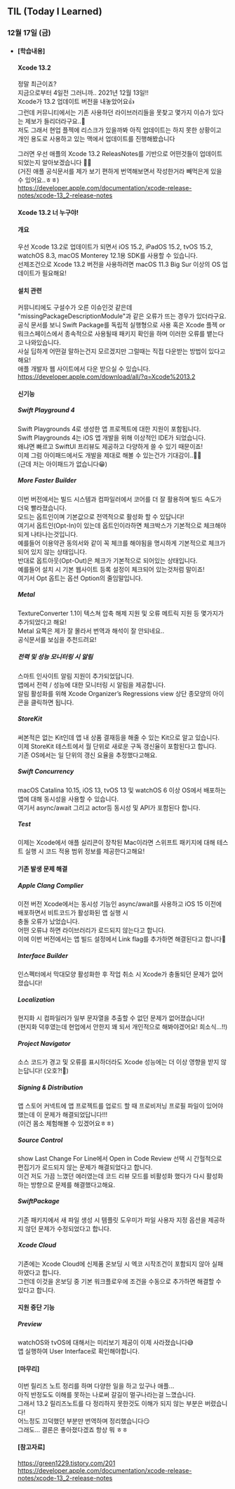 ## TIL (Today I Learned)

### 12월 17일 (금)   

- #### [학습내용]
  
  #### Xcode 13.2          

  정말 최근이죠?   
  지금으로부터 4일전 그러니까.. 2021년 12월 13일!!   
  Xcode가 13.2 업데이트 버전을 내놓았어요👍   
  그런데 커뮤니티에서는 기존 사용하던 라이브러리들을 못찾고 몇가지 이슈가 있다는 제보가 들리더라구요..🥲   
  저도 그래서 현업 플젝에 리스크가 있을까봐 아직 업데이트는 하지 못한 상황이고   
  개인 용도로 사용하고 있는 맥에서 업데이트를 진행해봤습니다   

  그러면 우선 애플의 Xcode 13.2 ReleasNotes를 기반으로 어떤것들이 업데이트 되었는지 알아보겠습니다   🙋🏻   
  (거진 애플 공식문서를 제가 보기 편하게 번역해보면서 작성한거라 빼먹은게 있을 수 있어요..ㅎㅎ)   
  https://developer.apple.com/documentation/xcode-release-notes/xcode-13_2-release-notes   

  #### Xcode 13.2 너 누구야!   

  #### 개요   

  우선 Xcode 13.2로 업데이트가 되면서 iOS 15.2, iPadOS 15.2, tvOS 15.2, watchOS 8.3, macOS Monterey 12.1용 SDK를 사용할 수 있습니다.   
  선제조건으로 Xcode 13.2 버전을 사용하려면 macOS 11.3 Big Sur 이상의 OS 업데이트가 필요해요!   

  #### 설치 관련   

  커뮤니티에도 구설수가 오른 이슈인것 같은데 "missingPackageDescriptionModule"과 같은 오류가 뜨는 경우가 있더라구요.   
  공식 문서를 보니 Swift Package를 독립적 실행형으로 사용 혹은 Xcode 플젝 or 워크스페이스에서 종속적으로 사용될때 패키지 확인을 하며 이러한 오류를 뱉는다고 나와있습니다.   
  사실 딥하게 어떤걸 말하는건지 모르겠지만 그럴때는 직접 다운받는 방법이 있다고해요!   
  애플 개발자 웹 사이트에서 다운 받으실 수 있습니다.   
  https://developer.apple.com/download/all/?q=Xcode%2013.2    

  #### 신기능   

  ##### Swift Playground 4   
  Swift Playgrounds 4로 생성한 앱 프로젝트에 대한 지원이 포함됩니다.   
  Swift Playgrounds 4는 iOS 앱 개발을 위해 이상적인 IDE가 되었습니다.   
  왜냐면 빠르고 SwiftUI 프리뷰도 제공하고 다양하게 쓸 수 있기 때문이죠!   
  이제 그럼 아이패드에서도 개발을 제대로 해볼 수 있는건가 기대감이..🙏🏻  
  (근데 저는 아이패드가 없습니다😁)   

  ##### More Faster Builder   
  이번 버전에서는 빌드 시스템과 컴파일러에서 코어를 더 잘 활용하며 빌드 속도가 더욱 빨라졌습니다.   
  모드는 옵트인이며 기본값으로 전역적으로 활성화 할 수 있답니다!   
  여기서 옵트인(Opt-In)이 있는데 옵트인이라하면 체크박스가 기본적으로 체크해야되게 나타나는것입니다.   
  예를들어 이용약관 동의서와 같이 꼭 체크를 해야됨을 명시하게 기본적으로 체크가 되어 있지 않는 상태입니다.   
  반대로 옵트아웃(Opt-Out)은 체크가 기본적으로 되어있는 상태입니다.   
  예를들어 설치 시 기본 웹사이트 등록 설정이 체크되어 있는것처럼 말이죠!   
  여기서 Opt 옵트는 옵션 Option의 줄임말입니다.   

  ##### Metal   
  TextureConverter 1.1이 텍스쳐 압축 해제 지원 및 오류 메트릭 지원 등 몇가지가 추가되었다고 해요!   
  Metal 요쪽은 제가 잘 몰라서 번역과 해석이 잘 안되네요..   
  공식문서를 보심을 추천드려요!   

  ##### 전력 및 성능 모니터링 시 알림   
  스마트 인사이트 알림 지원이 추가되었답니다.   
  앱에서 전력 / 성능에 대한 모니터링 시 알림을 제공합니다.   
  알림 활성화를 위해 Xcode Organizer’s Regressions view 상단 종모양의 아이콘을 클릭하면 됩니다.   

  ##### StoreKit   
  써본적은 없는 Kit인데 앱 내 상품 결재등을 해줄 수 있는 Kit으로 알고 있습니다.    
  이제 StoreKit 테스트에서 월 단위로 새로운 구독 갱신율이 포함된다고 합니다.   
  기존 OS에서는 일 단위의 갱신 요율을 추정했다고해요.   

  ##### Swift Concurrency   
  macOS Catalina 10.15, iOS 13, tvOS 13 및 watchOS 6 이상 OS에서 배포하는 앱에 대해 동시성을 사용할 수 있습니다.   
  여기서 async/await 그리고 actor등 동시성 및 API가 포함된다 합니다.   

  ##### Test   
  이제는 Xcode에서 애플 실리콘이 장착된 Mac이라면 스위프트 패키지에 대해 테스트 실행 시 코드 적용 범위 정보를 제공한다고해요!   

  #### 기존 발생 문제 해결   

  ##### Apple Clang Complier   
  이전 버전 Xcode에서는 동시성 기능인 async/await를 사용하고 iOS 15 이전에 배포하면서 비트코드가 활성화된 앱 실행 시   
  충돌 오류가 났었습니다.   
  어떤 오류냐 하면 라이브러리가 로드되지 않는다고 합니다.   
  이에 이번 버전에서는 앱 빌드 설정에서 Link flag를 추가하면 해결된다고 합니다🚀   

  ##### Interface Builder   
  인스펙터에서 막대모양 활성화한 후 작업 취소 시 Xcode가 충돌되던 문제가 없어졌습니다!   

  ##### Localization   
  현지화 시 컴파일러가 일부 문자열을 추출할 수 없던 문제가 없어졌습니다!   
  (현지화 덕후였는데 현업에서 안한지 꽤 되서 개인적으로 해봐야겠어요! 희소식...!!)   

  ##### Project Navigator   
  소스 코드가 경고 및 오류를 표시하더라도 Xcode 성능에는 더 이상 영향을 받지 않는답니다! (오호?!🤭)   

  ##### Signing & Distribution   
  앱 스토어 커넥트에 앱 프로젝트를 업로드 할 때 프로비저닝 프로필 파일이 있어야 했는데 이 문제가 해결되었답니다!!!   
  (이건 몸소 체험해볼 수 있겠어요ㅎㅎ)   

  ##### Source Control   
  show Last Change For Line에서 Open in Code Review 선택 시 간헐적으로 편집기가 로드되지 않는 문제가 해결되었다고 합니다.   
  이건 저도 가끔 느꼈던 에러였는데 코드 리뷰 모드를 비활성화 했다가 다시 활성화 하는 방향으로 문제를 해결했다고해요.   

  ##### SwiftPackage   
  기존 패키지에서 새 파일 생성 시 템플릿 도우미가 파일 사용자 지정 옵션을 제공하지 않던 문제가 수정되었다고 합니다.   

  ##### Xcode Cloud   
  기존에는 Xcode Cloud에 신제품 온보딩 시 엑코 시작조건이 포함되지 않아 실패하였다고 합니다.   
  그런데 이것을 온보딩 중 기본 워크플로우에 조건을 수동으로 추가하면 해결할 수 있다고 합니다.   

  #### 지원 중단 기능   

  ##### Preview   
  watchOS와 tvOS에 대해서는 미리보기 제공이 이제 사라졌습니다😅   
  앱 실행하여 User Interface로 확인해야합니다.   


  #### [마무리]   
  이번 릴리즈 노트 정리를 하며 다양한 일을 하고 있구나 애플...   
  아직 반정도도 이해를 못하는 나로써 갈길이 멀구나라는걸 느꼈습니다.   
  그래서 13.2 릴리즈노트를 다 정리하지 못한것도 이해가 되지 않는 부분은 버렸습니다!   
  어느정도 끄덕했던 부분만 번역하며 정리했습니다😏   
  그래도... 결론은 좋아졌다겠죠 항상 뭐 ㅎㅎ   

  #### [참고자료]   
  https://green1229.tistory.com/201   
  https://developer.apple.com/documentation/xcode-release-notes/xcode-13_2-release-notes   
